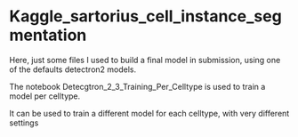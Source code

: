 # Kaggle_sartorius_cell_instance_segmentation

Here, just some files I used to build a final model in submission, using one of 
the defaults detectron2 models. 



The notebook Detecgtron_2_3_Training_Per_Celltype is used to train a model per celltype. 

It can be used to train a different model for each celltype, with very different settings
